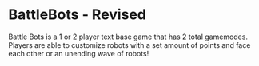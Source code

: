 # BattleBots - Revised
Battle Bots is a 1 or 2 player text base game that has 2 total gamemodes. Players are able to customize robots with a set amount of points and face each other or an unending wave of robots!
